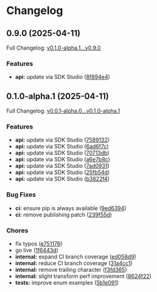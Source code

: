# Changelog

## 0.9.0 (2025-04-11)

Full Changelog: [v0.1.0-alpha.1...v0.9.0](https://github.com/rsky/x-ray-webhook-python/compare/v0.1.0-alpha.1...v0.9.0)

### Features

* **api:** update via SDK Studio ([8f894e4](https://github.com/rsky/x-ray-webhook-python/commit/8f894e41c9cc3cedd3e77102517eb934284465ef))

## 0.1.0-alpha.1 (2025-04-11)

Full Changelog: [v0.0.1-alpha.0...v0.1.0-alpha.1](https://github.com/rsky/x-ray-webhook-python/compare/v0.0.1-alpha.0...v0.1.0-alpha.1)

### Features

* **api:** update via SDK Studio ([7589132](https://github.com/rsky/x-ray-webhook-python/commit/758913224da7f757e79a2b69702e4efe3e657435))
* **api:** update via SDK Studio ([6ad6f7c](https://github.com/rsky/x-ray-webhook-python/commit/6ad6f7c973483b885209d5b9977bb9a5a53bcc44))
* **api:** update via SDK Studio ([70713db](https://github.com/rsky/x-ray-webhook-python/commit/70713db420d314ecc01bd0747de7f87b6e1056d1))
* **api:** update via SDK Studio ([a6e7b8c](https://github.com/rsky/x-ray-webhook-python/commit/a6e7b8c5ad8ddf44d9aead6bae565b7dc0fefe5d))
* **api:** update via SDK Studio ([7ad0931](https://github.com/rsky/x-ray-webhook-python/commit/7ad093103b8806b0ba1a75ffe4f3df2e28b64992))
* **api:** update via SDK Studio ([25fb54d](https://github.com/rsky/x-ray-webhook-python/commit/25fb54d91255fda22726499a4300af346d5f84f6))
* **api:** update via SDK Studio ([b3822f4](https://github.com/rsky/x-ray-webhook-python/commit/b3822f4dc020cb66d86f36f9873db182fccf125c))


### Bug Fixes

* **ci:** ensure pip is always available ([9ed6394](https://github.com/rsky/x-ray-webhook-python/commit/9ed639475e64bd3e15afff796095232f10b646eb))
* **ci:** remove publishing patch ([239f55d](https://github.com/rsky/x-ray-webhook-python/commit/239f55d2b97739a81196c181210d09193a26a862))


### Chores

* fix typos ([e751176](https://github.com/rsky/x-ray-webhook-python/commit/e751176bb041325e27a4d019b02206a72404351d))
* go live ([1f6443d](https://github.com/rsky/x-ray-webhook-python/commit/1f6443ddea144975e7461c2ea1173a237e6e1fd7))
* **internal:** expand CI branch coverage ([ed058d9](https://github.com/rsky/x-ray-webhook-python/commit/ed058d91f5af4352297672612b62d3616a93b026))
* **internal:** reduce CI branch coverage ([31a4cc1](https://github.com/rsky/x-ray-webhook-python/commit/31a4cc18498d4747e232311d52a61045f76a4918))
* **internal:** remove trailing character ([f3fd365](https://github.com/rsky/x-ray-webhook-python/commit/f3fd365c83b4306e982ff8a8e23f45519a149c5a))
* **internal:** slight transform perf improvement ([8624f22](https://github.com/rsky/x-ray-webhook-python/commit/8624f22e40b6de617197458b6da4ab15185bbdc6))
* **tests:** improve enum examples ([5b1e091](https://github.com/rsky/x-ray-webhook-python/commit/5b1e091f45c09c60ff674930b8aecd9e3b6c3385))
